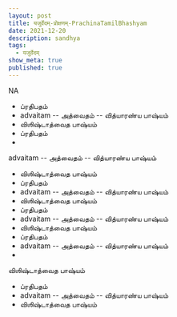 ```yaml
---
layout: post
title: यजुर्वेदम्-प्रोक्षणम्-PrachinaTamilBhashyam
date: 2021-12-20
description: sandhya
tags:
  - यजुर्वेदम्
show_meta: true
published: true
---
```



NA
- ப்ரதிபதம்
- advaitam
        -- அத்வைதம்
        -- வித்யாரண்ய பாஷ்யம்
- விஶிஷ்டாத்வைத பாஷ்யம்
- ப்ரதிபதம்
- 
advaitam
        -- அத்வைதம்
        -- வித்யாரண்ய பாஷ்யம்
- விஶிஷ்டாத்வைத பாஷ்யம்
- ப்ரதிபதம்
- advaitam
        -- 
அத்வைதம்
        -- வித்யாரண்ய பாஷ்யம்
- விஶிஷ்டாத்வைத பாஷ்யம்
- ப்ரதிபதம்
- advaitam
        -- அத்வைதம்
        -- 
வித்யாரண்ய பாஷ்யம்
- விஶிஷ்டாத்வைத பாஷ்யம்
- ப்ரதிபதம்
- advaitam
        -- அத்வைதம்
        -- வித்யாரண்ய பாஷ்யம்
- 
விஶிஷ்டாத்வைத பாஷ்யம்
- ப்ரதிபதம்
- advaitam
        -- அத்வைதம்
        -- வித்யாரண்ய பாஷ்யம்
- விஶிஷ்டாத்வைத பாஷ்யம்

